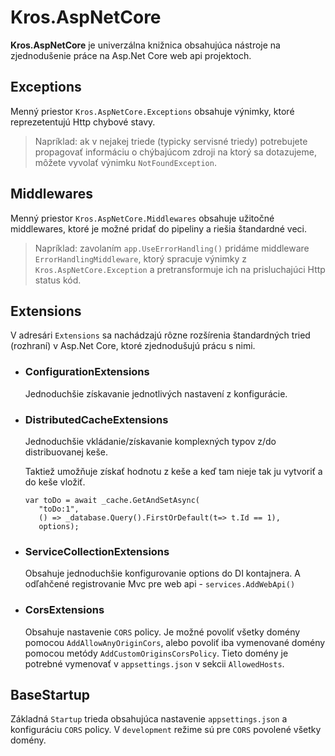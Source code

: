# Kros.AspNetCore

**Kros.AspNetCore** je univerzálna knižnica obsahujúca nástroje na zjednodušenie práce na Asp.Net Core web api projektoch.

## Exceptions

Menný priestor `Kros.AspNetCore.Exceptions` obsahuje výnimky, ktoré reprezetentujú Http chybové stavy.

> Napríklad: ak v nejakej triede (typicky servisné triedy) potrebujete propagovať informáciu o chýbajúcom zdroji na ktorý sa dotazujeme, môžete vyvolať výnimku `NotFoundException`.

## Middlewares

Menný priestor `Kros.AspNetCore.Middlewares` obsahuje užitočné middlewares, ktoré je možné pridať do pipeliny a riešia štandardné veci.

> Napríklad: zavolaním `app.UseErrorHandling()` pridáme middleware `ErrorHandlingMiddleware`, ktorý spracuje výnimky z `Kros.AspNetCore.Exception` a pretransformuje ich na prisluchajúci Http status kód.

## Extensions

V adresári `Extensions` sa nachádzajú rôzne rozšírenia štandardných tried (rozhraní) v Asp.Net Core, ktoré zjednodušujú prácu s nimi.

- ### ConfigurationExtensions

  Jednoduchšie získavanie jednotlivých nastavení z konfigurácie.

- ### DistributedCacheExtensions

  Jednoduchšie vkládanie/získavanie komplexných typov z/do distribuovanej keše.

  Taktiež umožňuje získať hodnotu z keše a keď tam nieje tak ju vytvoriť a do keše vložiť.

  ```CSharp
  var toDo = await _cache.GetAndSetAsync(
     "toDo:1",
     () => _database.Query().FirstOrDefault(t=> t.Id == 1),
     options);
  ```

- ### ServiceCollectionExtensions

  Obsahuje jednoduchšie konfigurovanie options do DI kontajnera. A odľahčené registrovanie Mvc pre web api - `services.AddWebApi()`
  
- ### CorsExtensions
  
  Obsahuje nastavenie `CORS` policy. Je možné povoliť všetky domény pomocou `AddAllowAnyOriginCors`, alebo povoliť iba vymenované domény pomocou metódy `AddCustomOriginsCorsPolicy`. Tieto domény je potrebné vymenovať v `appsettings.json` v sekcii `AllowedHosts`.

## BaseStartup

Základná `Startup` trieda obsahujúca nastavenie `appsettings.json` a konfiguráciu `CORS` policy. V `development` režime sú pre `CORS` povolené všetky domény.
